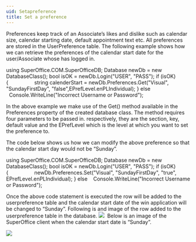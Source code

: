 ```yaml
---
uid: Setapreference
title: Set a preference
---
```



Preferences keep track of an Associate’s likes and dislike such as calendar size, calendar starting date, default appointment text etc. All preferences are stored in the UserPreference table.
The following example shows how we can retrieve the preferences of the calendar start date for the user/Associate whose has logged in.

using SuperOffice.COM.SuperOfficeDB;
Database newDb = new DatabaseClass();
bool isOK = newDb.Login("USER", "PASS");
if (isOK)
{               
  string calenderStart = newDb.Preferences.Get("Visual", "SundayFirstDay", "false",EPrefLevel.enPLIndividual);
}
else
  Console.WriteLine("Incorrect Username or Password");

In the above example we make use of the Get() method available in the Preferences property of the created database class. The method requires four parameters to be passed in. respectively, they are the section, key, default value and the EPrefLevel which is the level at which you want to set the preference to.

The code below shows us how we can modify the above preference so that the calendar start day would not be “Sunday”.

using SuperOffice.COM.SuperOfficeDB;
Database newDb = new DatabaseClass();
bool isOK = newDb.Login("USER", "PASS");
if (isOK)
{               
  newDb.Preferences.Set("Visual", "SundayFirstDay", "true", EPrefLevel.enPLIndividual);
}
else
   Console.WriteLine("Incorrect Username or Password");

Once the above code statement is executed the row will be added to the userpreference table and the calendar start date of the win application will be changed to “Sunday”.
Following is and image of the row added to the userpreference table in the database.
![](../images/PreferenceTableVisual.png) 
Below is an image of the SuperOffice client when the calendar start date is “Sunday”.

![](../images/PreferenceClientVisual.png)
